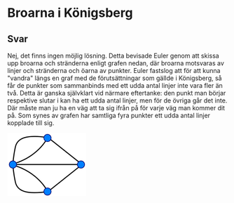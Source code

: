 # Broarna i Königsberg
## Svar
Nej, det finns ingen möjlig lösning. Detta bevisade Euler genom att skissa upp broarna och stränderna enligt grafen nedan, där broarna motsvaras av linjer och stränderna och öarna av punkter. Euler fastslog att för att kunna "vandra" längs en graf med de förutsättningar som gällde i Königsberg, så får de punkter som sammanbinds med ett udda antal linjer inte vara fler än två. Detta är ganska självklart vid närmare eftertanke: den punkt man börjar respektive slutar i kan ha ett udda antal linjer, men för de övriga går det inte. Där måste man ju ha en väg att ta sig ifrån på för varje väg man kommer dit på. Som synes av grafen har samtliga fyra punkter ett udda antal linjer kopplade till sig. 

![Königsbergs broars graf](konigsberg_graph.png)
